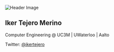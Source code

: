![Header Image](https://i.imgur.com/IY6kheb.png)
## Iker Tejero Merino

Computer Engineering @ UC3M | UWaterloo | Aalto

Twitter: [@ikertejero](https://twitter.com/ikertejero)
